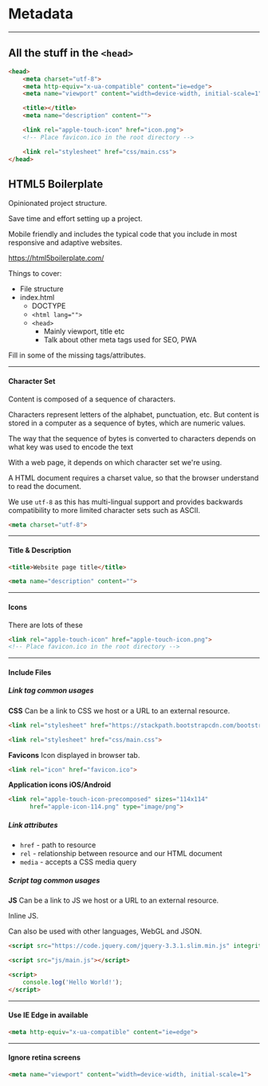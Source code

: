 # Metadata

---

## All the stuff in the `<head>`



```html
<head>
    <meta charset="utf-8">
    <meta http-equiv="x-ua-compatible" content="ie=edge">
    <meta name="viewport" content="width=device-width, initial-scale=1">

    <title></title>
    <meta name="description" content="">

    <link rel="apple-touch-icon" href="icon.png">
    <!-- Place favicon.ico in the root directory -->

    <link rel="stylesheet" href="css/main.css">
</head>
```

## HTML5 Boilerplate

Opinionated project structure.

Save time and effort setting up a project.

Mobile friendly and includes the typical code that you include in most responsive and adaptive websites.

https://html5boilerplate.com/

Things to cover:

- File structure
- index.html
    - DOCTYPE
    - `<html lang="">`
    - `<head>`
        - Mainly viewport, title etc
        - Talk about other meta tags used for SEO, PWA


Fill in some of the missing tags/attributes.

---

#### Character Set

Content is composed of a sequence of characters.

Characters represent letters of the alphabet, punctuation, etc. But content is stored in a computer as a sequence of bytes, which are numeric values.

The way that the sequence of bytes is converted to characters depends on what key was used to encode the text

With a web page, it depends on which character set we're using.

A HTML document requires a charset value, so that the browser understand to read the document.

We use `utf-8` as this has multi-lingual support and provides backwards compatibility to more limited character sets such as ASCII.


```html
<meta charset="utf-8">
```

---

#### Title & Description



```html
<title>Website page title</title>

<meta name="description" content="">
```



---

#### Icons

There are lots of these


```html
<link rel="apple-touch-icon" href="apple-touch-icon.png">
<!-- Place favicon.ico in the root directory -->
```


---

#### Include Files

##### Link tag common usages

**CSS**
Can be a link to CSS we host or a URL to an external resource.
```html
<link rel="stylesheet" href="https://stackpath.bootstrapcdn.com/bootstrap/4.3.1/css/bootstrap.min.css" integrity="sha384-ggOyR0iXCbMQv3Xipma34MD+dH/1fQ784/j6cY/iJTQUOhcWr7x9JvoRxT2MZw1T" crossorigin="anonymous">

<link rel="stylesheet" href="css/main.css">
```

**Favicons**
Icon displayed in browser tab.
```html
<link rel="icon" href="favicon.ico">
```

**Application icons iOS/Android**
```html
<link rel="apple-touch-icon-precomposed" sizes="114x114"
      href="apple-icon-114.png" type="image/png">
```

##### Link attributes

- `href` - path to resource
- `rel` - relationship between resource and our HTML document
- `media` - accepts a CSS media query

##### Script tag common usages

**JS**
Can be a link to JS we host or a URL to an external resource.

Inline JS.

Can also be used with other languages, WebGL and JSON.

```html
<script src="https://code.jquery.com/jquery-3.3.1.slim.min.js" integrity="sha384-q8i/X+965DzO0rT7abK41JStQIAqVgRVzpbzo5smXKp4YfRvH+8abtTE1Pi6jizo" crossorigin="anonymous"></script>

<script src="js/main.js"></script>

<script>
    console.log('Hello World!');
</script>
```

---

#### Use IE Edge in available



```html
<meta http-equiv="x-ua-compatible" content="ie=edge">
```


---

#### Ignore retina screens



```html
<meta name="viewport" content="width=device-width, initial-scale=1">
```
